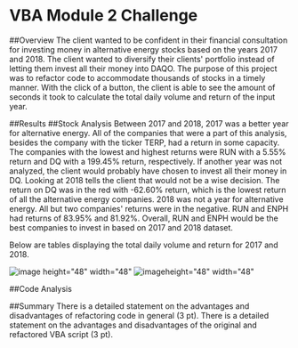 # VBA Module 2 Challenge
##Overview
The client wanted to be confident in their financial consultation for investing money in alternative energy stocks based on the years 2017 and 2018. The client wanted to diversify their clients' portfolio instead of letting them invest all their money into DAQO. The purpose of this project was to refactor code to accommodate thousands of stocks in a timely manner. With the click of a button, the client is able to see the amount of seconds it took to calculate the total daily volume and return of the input year.  

##Results
##Stock Analysis
Between 2017 and 2018, 2017 was a better year for alternative energy. All of the companies that were a part of this analysis, besides the company with the ticker TERP, had a return in some capacity. The companies with the lowest and highest returns were RUN with a 5.55% return and DQ with a 199.45% return, respectively. If another year was not analyzed, the client would probably have chosen to invest all their money in DQ. Looking at 2018 tells the client that would not be a wise decision. The return on DQ was in the red with -62.60% return, which is the lowest return of all the alternative energy companies. 2018 was not a year for alternative energy. All but two companies' returns were in the negative. RUN and ENPH had returns of 83.95% and 81.92%. Overall, RUN and ENPH would be the best companies to invest in based on 2017 and 2018 dataset. 

Below are tables displaying the total daily volume and return for 2017 and 2018.

![image](https://user-images.githubusercontent.com/98570777/162654899-a0f6c526-df8b-45be-8b38-b95c7703a8ff.png) height="48" width="48" ![image](https://user-images.githubusercontent.com/98570777/162654928-0fc274c9-1ef6-4890-8ec9-fb7cce4b1442.png)height="48" width="48"



##Code Analysis


##Summary
There is a detailed statement on the advantages and disadvantages of refactoring code in general (3 pt).
There is a detailed statement on the advantages and disadvantages of the original and refactored VBA script (3 pt).
